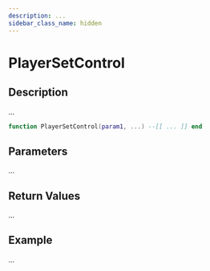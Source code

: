 ```yaml
---
description: ...
sidebar_class_name: hidden
---
```


# PlayerSetControl

## Description

...

```lua
function PlayerSetControl(param1, ...) --[[ ... ]] end
```

## Parameters

...

## Return Values

...

## Example

...

